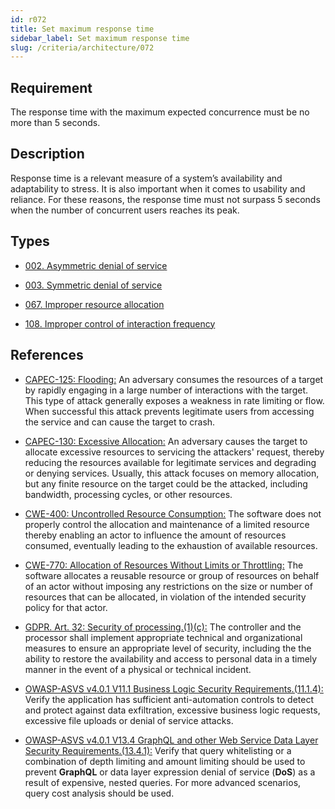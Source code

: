 ```yaml
---
id: r072
title: Set maximum response time
sidebar_label: Set maximum response time
slug: /criteria/architecture/072
---
```


## Requirement

The response time with the maximum expected concurrence must be no more
than 5 seconds.

## Description

Response time is a relevant measure of a system’s availability and
adaptability to stress. It is also important when it comes to
usability and reliance. For these reasons, the response time must not
surpass 5 seconds when the number of concurrent users reaches its peak.

## Types

- [002. Asymmetric denial of service](/types/002)

- [003. Symmetric denial of service](/types/003)

- [067. Improper resource allocation](/types/067)

- [108. Improper control of interaction frequency](/types/108)

## References

- [CAPEC-125: Flooding:](https://capec.mitre.org/data/definitions/125.html)
An adversary consumes the resources of a target by rapidly engaging in a large
number of interactions with the target.
This type of attack generally exposes a weakness in rate limiting or flow.
When successful this attack prevents legitimate users from accessing the
service and can cause the target to crash.

- [CAPEC-130: Excessive Allocation:](https://capec.mitre.org/data/definitions/130.html)
An adversary causes the target to allocate excessive resources to servicing the
attackers' request, thereby reducing the resources available for legitimate
services and degrading or denying services. Usually, this attack focuses on
memory allocation, but any finite resource on the target could be the attacked,
including bandwidth, processing cycles, or other resources.

- [CWE-400: Uncontrolled Resource Consumption:](https://cwe.mitre.org/data/definitions/400.html)
The software does not properly control the allocation and maintenance of a
limited resource thereby enabling an actor to influence the amount of resources
consumed, eventually leading to the exhaustion of available resources.

- [CWE-770: Allocation of Resources Without Limits or Throttling:](https://cwe.mitre.org/data/definitions/770.html)
The software allocates a reusable resource or group of resources on behalf of
an actor without imposing any restrictions on the size or number of resources
that can be allocated, in violation of the intended security policy
for that actor.

- [GDPR. Art. 32: Security of processing.(1)(c):](https://gdpr-info.eu/art-32-gdpr/)
The controller and the processor shall implement appropriate technical and
organizational measures to ensure an appropriate level of security, including
the the ability to restore the availability and access to personal data in a
timely manner in the event of a physical or technical incident.

- [OWASP-ASVS v4.0.1 V11.1 Business Logic Security Requirements.(11.1.4):](https://owasp.org/www-project-application-security-verification-standard/)
Verify the application has sufficient anti-automation controls to detect and
protect against data exfiltration, excessive business logic requests, excessive
file uploads or denial of service attacks.

- [OWASP-ASVS v4.0.1 V13.4 GraphQL and other Web Service Data Layer Security Requirements.(13.4.1):](https://owasp.org/www-project-application-security-verification-standard/)
Verify that query whitelisting or a combination of depth limiting and amount
limiting should be used to prevent **GraphQL** or data layer expression denial
of service (**DoS**) as a result of expensive, nested queries.
For more advanced scenarios, query cost analysis should be used.
